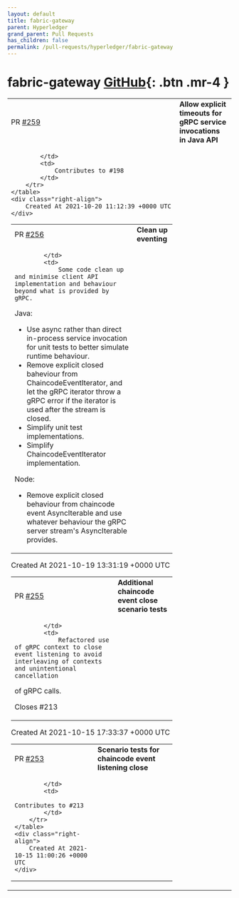 ```yaml
---
layout: default
title: fabric-gateway
parent: Hyperledger
grand_parent: Pull Requests
has_children: false
permalink: /pull-requests/hyperledger/fabric-gateway
---
```


# fabric-gateway <span class="fs-3 right-align">[GitHub](https://github.com/hyperledger/fabric-gateway){: .btn .mr-4 }</span>


<div>
    <table>
        <tr>
            <td>
                PR <a href="https://github.com/hyperledger/fabric-gateway/pull/259" class=".btn">#259</a>
            </td>
            <td>
                <b>
                    Allow explicit timeouts for gRPC service invocations in Java API
                </b>
            </td>
        </tr>
        <tr>
            <td>
                
            </td>
            <td>
                Contributes to #198 
            </td>
        </tr>
    </table>
    <div class="right-align">
        Created At 2021-10-20 11:12:39 +0000 UTC
    </div>
</div>

<div>
    <table>
        <tr>
            <td>
                PR <a href="https://github.com/hyperledger/fabric-gateway/pull/256" class=".btn">#256</a>
            </td>
            <td>
                <b>
                    Clean up eventing
                </b>
            </td>
        </tr>
        <tr>
            <td>
                
            </td>
            <td>
                Some code clean up and minimise client API implementation and behaviour beyond what is provided by gRPC.

Java:
- Use async rather than direct in-process service invocation for unit tests to better simulate runtime behaviour.
- Remove explicit closed baheviour from ChaincodeEventIterator, and let the gRPC iterator throw a gRPC error if the iterator is used after the stream is closed.
- Simplify unit test implementations.
- Simplify ChaincodeEventIterator implementation.

Node:
- Remove explicit closed behaviour from chaincode event AsyncIterable and use whatever behaviour the gRPC server stream's AsyncIterable provides.
            </td>
        </tr>
    </table>
    <div class="right-align">
        Created At 2021-10-19 13:31:19 +0000 UTC
    </div>
</div>

<div>
    <table>
        <tr>
            <td>
                PR <a href="https://github.com/hyperledger/fabric-gateway/pull/255" class=".btn">#255</a>
            </td>
            <td>
                <b>
                    Additional chaincode event close scenario tests
                </b>
            </td>
        </tr>
        <tr>
            <td>
                
            </td>
            <td>
                Refactored use of gRPC context to close event listening to avoid interleaving of contexts and unintentional cancellation
 of gRPC calls.

Closes #213 
            </td>
        </tr>
    </table>
    <div class="right-align">
        Created At 2021-10-15 17:33:37 +0000 UTC
    </div>
</div>

<div>
    <table>
        <tr>
            <td>
                PR <a href="https://github.com/hyperledger/fabric-gateway/pull/253" class=".btn">#253</a>
            </td>
            <td>
                <b>
                    Scenario tests for chaincode event listening close
                </b>
            </td>
        </tr>
        <tr>
            <td>
                
            </td>
            <td>
                Contributes to #213 
            </td>
        </tr>
    </table>
    <div class="right-align">
        Created At 2021-10-15 11:00:26 +0000 UTC
    </div>
</div>

